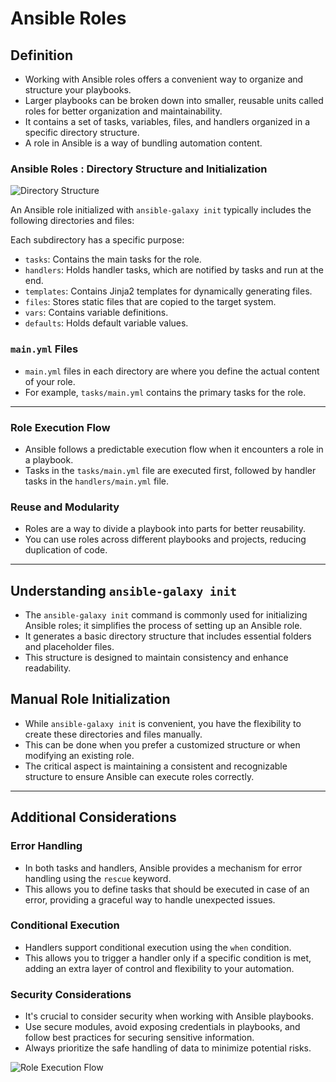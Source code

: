 # Ansible Roles

## Definition

- Working with Ansible roles offers a convenient way to organize and structure your playbooks.
- Larger playbooks can be broken down into smaller, reusable units called roles for better organization and maintainability.
- It contains a set of tasks, variables, files, and handlers organized in a specific directory structure.
- A role in Ansible is a way of bundling automation content.

### Ansible Roles : Directory Structure and Initialization

![Directory Structure](https://github.com/atul-yadav-git/Learn_DevOps_Together/assets/103098829/dd43465b-e2c9-46b3-a1ac-337c889975ac)

An Ansible role initialized with `ansible-galaxy init` typically includes the following directories and files:

Each subdirectory has a specific purpose:
- `tasks`: Contains the main tasks for the role.
- `handlers`: Holds handler tasks, which are notified by tasks and run at the end.
- `templates`: Contains Jinja2 templates for dynamically generating files.
- `files`: Stores static files that are copied to the target system.
- `vars`: Contains variable definitions.
- `defaults`: Holds default variable values.

### `main.yml` Files

- `main.yml` files in each directory are where you define the actual content of your role.
- For example, `tasks/main.yml` contains the primary tasks for the role.

---

### Role Execution Flow

- Ansible follows a predictable execution flow when it encounters a role in a playbook.
- Tasks in the `tasks/main.yml` file are executed first, followed by handler tasks in the `handlers/main.yml` file.

### Reuse and Modularity

- Roles are a way to divide a playbook into parts for better reusability.
- You can use roles across different playbooks and projects, reducing duplication of code.

---

## Understanding `ansible-galaxy init`

- The `ansible-galaxy init` command is commonly used for initializing Ansible roles; it simplifies the process of setting up an Ansible role.
- It generates a basic directory structure that includes essential folders and placeholder files.
- This structure is designed to maintain consistency and enhance readability.

## Manual Role Initialization

- While `ansible-galaxy init` is convenient, you have the flexibility to create these directories and files manually.
- This can be done when you prefer a customized structure or when modifying an existing role.
- The critical aspect is maintaining a consistent and recognizable structure to ensure Ansible can execute roles correctly.


---

## Additional Considerations

### Error Handling

-  In both tasks and handlers, Ansible provides a mechanism for error handling using the `rescue` keyword.
-  This allows you to define tasks that should be executed in case of an error, providing a graceful way to handle unexpected issues.

### Conditional Execution

-  Handlers support conditional execution using the `when` condition.
-  This allows you to trigger a handler only if a specific condition is met, adding an extra layer of control and flexibility to your automation.

### Security Considerations

-  It's crucial to consider security when working with Ansible playbooks.
-  Use secure modules, avoid exposing credentials in playbooks, and follow best practices for securing sensitive information.
-  Always prioritize the safe handling of data to minimize potential risks.

![Role Execution Flow](https://github.com/atul-yadav-git/Learn_DevOps_Together/assets/103098829/47761fde-22a6-4e3c-9700-ec1231072d95)
